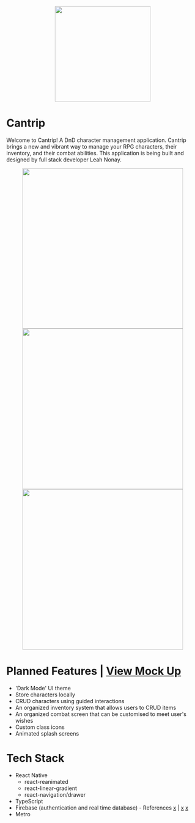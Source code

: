 

<p align="center">
  <img src="https://user-images.githubusercontent.com/61296534/150651914-042971aa-d2bb-4275-a075-d4a14c9338a7.png" width="250"/>
</p>

# Cantrip

Welcome to Cantrip! A DnD character management application. Cantrip brings a new and vibrant way to manage your RPG characters, their inventory, and their combat abilities. This application is being built and designed by full stack developer Leah Nonay.

<p align="center">
  <img src="https://user-images.githubusercontent.com/61296534/150652106-6259092e-d7ff-4ed5-88db-8eb92200ed26.jpg" width="420"/>
  <img src="https://user-images.githubusercontent.com/61296534/150652107-aa6bd8b8-d0fb-4b75-9b2b-704a99f286e9.jpg" width="420"/>
  <img src="https://user-images.githubusercontent.com/61296534/150652108-4b818df8-5a20-400b-b1b0-abd257e6be0b.jpg" width="420"/>
</p>

# Planned Features | [View Mock Up](https://www.figma.com/file/t9gJ1cqXQLW8AChamJwsRv/Cantrip-Basic-UI?node-id=0%3A1)
* 'Dark Mode' UI theme
* Store characters locally
* CRUD characters using guided interactions
* An organized inventory system that allows users to CRUD items
* An organized combat screen that can be customised to meet user's wishes
* Custom class icons
* Animated splash screens

# Tech Stack
- React Native
  - react-reanimated
  - react-linear-gradient
  - react-navigation/drawer
- TypeScript
- Firebase (authentication and real time database) - References [x](https://firebase.google.com/docs/web/setup#register-app) | [x](https://docs.expo.dev/guides/using-firebase/) [x](https://facebook.github.io/metro/docs/getting-started/)
- Metro
